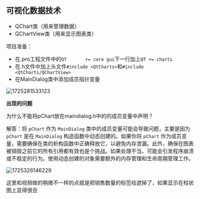 ##  可视化数据技术

- QChart类（用来管理数据）
- QChartView类（用来显示图表类）



项目准备：

- 在.pro工程文件中的`QT       += core gui`下一行加上`QT += charts`
- 在.h文件中加上头文件`#include <QtCharts>`和`#include <QtCharts/QChartView>`
- 在MainDialog类中添加成员指针变量

![1725281533123](C:\Users\123\AppData\Roaming\Typora\typora-user-images\1725281533123.png)



**出现的问题**

为什么不能将pChart放在maindialog.h中的的成员变量中声明？

解答：将 `pChart` 作为 `MainDialog` 类中的成员变量可能会导致问题，主要是因为 `pChart` 是在 `MainDialog` 构造函数中动态创建的。如果你将 `pChart` 作为成员变量，需要确保在类的析构函数中正确释放它，以避免内存泄漏。此外，确保在图表被销毁之前它的所有引用都有效也是个挑战。如果处理不当，可能会引发程序崩溃或不稳定的行为。使用动态创建的对象需要额外的内存管理和生命周期管理工作。 

![1725326146229](C:\Users\123\AppData\Roaming\Typora\typora-user-images\1725326146229.png)

这里和视频做的稍微不一样的点就是把销售数量的标签给遮掉了，如果显示在柱状图上显得很丑